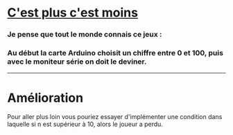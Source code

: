 # <a href="index.ino">C'est plus c'est moins</a>

### Je pense que tout le monde connais ce jeux :
### Au début la carte Arduino choisit un chiffre entre 0 et 100, puis avec le moniteur série on doit le deviner.

<hr />

# Amélioration

Pour aller plus loin vous pouriez essayer d'implémenter une condition dans laquelle si n est supérieur à 10, alors le joueur a perdu.
